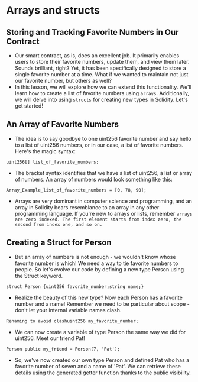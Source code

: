 # Arrays and structs

## Storing and Tracking Favorite Numbers in Our Contract
- Our smart contract, as is, does an excellent job. It primarily enables users to store their favorite numbers, update them, and view them later. Sounds brilliant, right? Yet, it has been specifically designed to store a single favorite number at a time. What if we wanted to maintain not just our favorite number, but others as well?
- In this lesson, we will explore how we can extend this functionality. We'll learn how to create a list of favorite numbers using `arrays`. Additionally, we will delve into using `structs` for creating new types in Solidity. Let's get started!

## An Array of Favorite Numbers
- The idea is to say goodbye to one uint256 favorite number and say hello to a list of uint256 numbers, or in our case, a list of favorite numbers. Here's the magic syntax:

```
uint256[] list_of_favorite_numbers;
```

- The bracket syntax identifies that we have a list of uint256, a list or array of numbers. An array of numbers would look something like this:

```
Array_Example_list_of_favorite_numbers = [0, 78, 90];
```

- Arrays are very dominant in computer science and programming, and an array in Solidity bears resemblance to an array in any other programming language. If you're new to arrays or lists, remember `arrays are zero indexed. The first element starts from index zero, the second from index one, and so on.`

## Creating a Struct for Person
- But an array of numbers is not enough - we wouldn't know whose favorite number is which! We need a way to tie favorite numbers to people. So let's evolve our code by defining a new type Person using the Struct keyword.

```
struct Person {uint256 favorite_number;string name;}
```

- Realize the beauty of this new type? Now each Person has a favorite number and a name! Remember we need to be particular about scope - don't let your internal variable names clash.

```
Renaming to avoid clashuint256 my_favorite_number;
```

- We can now create a variable of type Person the same way we did for uint256. Meet our friend Pat!

```
Person public my_friend = Person(7, 'Pat');
```

- So, we've now created our own type Person and defined Pat who has a favorite number of seven and a name of 'Pat'. We can retrieve these details using the generated getter function thanks to the public visibility.

##

